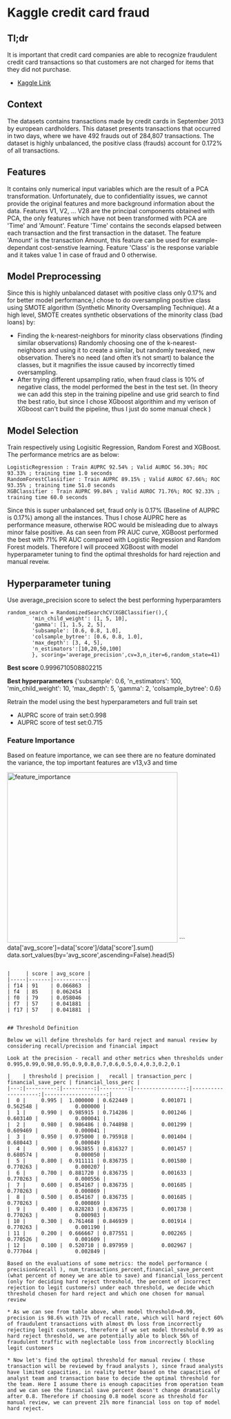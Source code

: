 # Kaggle credit card fraud 

## Tl;dr

It is important that credit card companies are able to recognize fraudulent credit card transactions so that customers are not charged for items that they did not purchase.
* [Kaggle Link](https://www.kaggle.com/mlg-ulb/creditcardfraud)

## Context

The datasets contains transactions made by credit cards in September 2013 by european cardholders. This dataset presents transactions that occurred in two days, where we have 492 frauds out of 284,807 transactions. The dataset is highly unbalanced, the positive class (frauds) account for 0.172% of all transactions.

## Features
It contains only numerical input variables which are the result of a PCA transformation. Unfortunately, due to confidentiality issues, we cannot provide the original features and more background information about the data. Features V1, V2, … V28 are the principal components obtained with PCA, the only features which have not been transformed with PCA are 'Time' and 'Amount'. Feature 'Time' contains the seconds elapsed between each transaction and the first transaction in the dataset. The feature 'Amount' is the transaction Amount, this feature can be used for example-dependant cost-senstive learning. Feature 'Class' is the response variable and it takes value 1 in case of fraud and 0 otherwise.

## Model Preprocessing 

Since this is highly unbalanced dataset with positive class only 0.17% and for better model performance,I chose to do oversampling positive class using SMOTE algorithm (Synthetic Minority Oversampling Technique). At a high level, SMOTE creates synthetic observations of the minority class (bad loans) by:
* Finding the k-nearest-neighbors for minority class observations (finding similar observations) Randomly choosing one of the k-nearest-neighbors and using it to create a similar, but randomly tweaked, new observation.
There’s no need (and often it’s not smart) to balance the classes, but it magnifies the issue caused by incorrectly timed oversampling.
* After trying different upsampling ratio, when fraud class is 10% of negative class, the model performed the best in the test set. (In theory we can add this step in the training pipeline and use grid search to find the best ratio, but since I chose XGboost algorithim and my verison of XGboost can't build the pipeline, thus I just do some manual check )

## Model Selection

Train respectively using Logisitic Regression, Random Forest and XGBoost. The performance metrics are as below:

```
LogisticRegression : Train AUPRC 92.54% ; Valid AUROC 56.30%; ROC 93.33% ; training time 1.0 seconds
RandomForestClassifier : Train AUPRC 89.15% ; Valid AUROC 67.66%; ROC 93.35% ; training time 51.0 seconds
XGBClassifier : Train AUPRC 99.84% ; Valid AUROC 71.76%; ROC 92.33% ; training time 60.0 seconds

```
Since this is super unbalanced set, fraud only is 0.17% (Baseline of AUPRC is 0.17%) among all the instances. Thus I chose AUPRC here as performance measure, otherwise ROC would be misleading due to always minor false positive. As can seen from PR AUC curve, XGBoost performed the best with 71% PR AUC compared with Logistic Regression and Random Forest models.
Therefore I will proceed XGBoost with model hyperparameter tuning to find the optimal thresholds for hard rejection and manual reveiw.

## Hyperparameter tuning

Use average_precision score to select the best performing hyperparamters

```
random_search = RandomizedSearchCV(XGBClassifier(),{
        'min_child_weight': [1, 5, 10],
        'gamma': [1, 1.5, 2, 5],
        'subsample': [0.6, 0.8, 1.0],
        'colsample_bytree': [0.6, 0.8, 1.0],
        'max_depth': [3, 4, 5],
        'n_estimators':[10,20,50,100]
        }, scoring='average_precision',cv=3,n_iter=6,random_state=41)

```

**Best score**
0.9996710508802215

**Best hyperparameters**
{'subsample': 0.6, 'n_estimators': 100, 'min_child_weight': 10, 'max_depth': 5, 'gamma': 2, 'colsample_bytree': 0.6}

Retrain the model using the best hyperparameters and full train set

* AUPRC score of train set:0.998
* AUPRC score of test set:0.715

### Feature Importance

Based on feature importance, we can see there are no feature dominated the variance, the top important features are v13,v3 and time

<img width="395" alt="feature_importance" src="https://user-images.githubusercontent.com/50553507/103152364-712f1480-4787-11eb-9abf-ba6791309c16.png">
```
data['avg_score']=data['score']/data['score'].sum()
data.sort_values(by='avg_score',ascending=False).head(5)

```

|     | score | avg_score |
|-----|-------|-----------|
| f14 | 91    | 0.066863  |
| f4  | 85    | 0.062454  |
| f0  | 79    | 0.058046  |
| f7  | 57    | 0.041881  |
| f17 | 57    | 0.041881  |


## Threshold Definition

Below we will define thresholds for hard reject and manual review by considering recall/precision and financial impact

Look at the precision - recall and other metrics when thresholds under 0.995,0.99,0.98,0.95,0.9,0.8,0.7,0.6,0.5,0.4,0.3,0.2,0.1

|    | threshold | precision |   recall | transaction_perc | financial_save_perc | financial_loss_perc |
|---:|----------:|----------:|---------:|-----------------:|--------------------:|--------------------:|
|  0 |     0.995 |  1.000000 | 0.622449 |         0.001071 |            0.562548 |            0.000000 |
|  1 |     0.990 |  0.985915 | 0.714286 |         0.001246 |            0.603140 |            0.000041 |
|  2 |     0.980 |  0.986486 | 0.744898 |         0.001299 |            0.609469 |            0.000041 |
|  3 |     0.950 |  0.975000 | 0.795918 |         0.001404 |            0.680443 |            0.000049 |
|  4 |     0.900 |  0.963855 | 0.816327 |         0.001457 |            0.680574 |            0.000050 |
|  5 |     0.800 |  0.911111 | 0.836735 |         0.001580 |            0.770263 |            0.000207 |
|  6 |     0.700 |  0.881720 | 0.836735 |         0.001633 |            0.770263 |            0.000556 |
|  7 |     0.600 |  0.854167 | 0.836735 |         0.001685 |            0.770263 |            0.000869 |
|  8 |     0.500 |  0.854167 | 0.836735 |         0.001685 |            0.770263 |            0.000869 |
|  9 |     0.400 |  0.828283 | 0.836735 |         0.001738 |            0.770263 |            0.000983 |
| 10 |     0.300 |  0.761468 | 0.846939 |         0.001914 |            0.770263 |            0.001190 |
| 11 |     0.200 |  0.666667 | 0.877551 |         0.002265 |            0.770526 |            0.001609 |
| 12 |     0.100 |  0.520710 | 0.897959 |         0.002967 |            0.777044 |            0.002849 |

Based on the evaluations of some metrics: the model performance ( precision&recall ), num_transactions_percent,financial_save_percent (what percent of money we are able to save) and financial_loss_percent (only for deciding hard reject threshold, the percent of incorrect rejection to legit customers) under each threshold, we decide which threshold chosen for hard reject and which one chosen for manual review

* As we can see from table above, when model threshold>=0.99, precision is 98.6% with 71% of recall rate, which will hard reject 60% of fraudulent transactions with almost 0% loss from incorrectly rejecting legit customers, therefore if we set model threshold 0.99 as hard reject threshold, we are potentially able to block 56% of fraudulent traffic with neglectable loss from incorrectly blockling legit customers

* Now let's find the optimal threshold for manual review ( those transaction will be reviewed by fraud analysts ), since fraud analysts have limited capacities, in reality better based on the capacities of analyst team and transaction base to decide the optimal threshold for the team. Here I assume there is enough capacities from operation team and we can see the financial save percent doesn't change dramatically after 0.8. Therefore if choosing 0.8 model score as threshold for manual review, we can prevent 21% more financial loss on top of model hard reject.




































